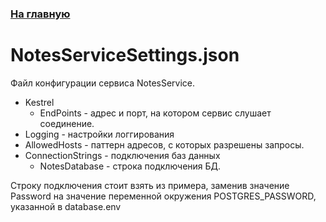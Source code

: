 ### [На главную](../README.md)
# NotesServiceSettings.json

Файл конфигурации сервиса NotesService.

- Kestrel
  - EndPoints - адрес и порт, на котором сервис слушает соединение.
- Logging - настройки логгирования
- AllowedHosts - паттерн адресов, с которых разрешены запросы.
- ConnectionStrings - подключения баз данных
  - NotesDatabase - строка подключения БД.

Строку подключения стоит взять из примера, заменив значение Password на значение переменной окружения POSTGRES_PASSWORD, указанной в database.env